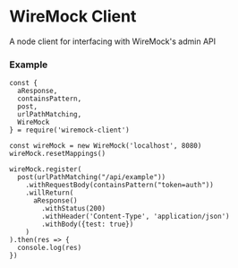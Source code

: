 # WireMock Client

A node client for interfacing with WireMock's admin API

### Example
```$js
const {
  aResponse,
  containsPattern,
  post,
  urlPathMatching,
  WireMock
} = require('wiremock-client')

const wireMock = new WireMock('localhost', 8080)
wireMock.resetMappings()

wireMock.register(
  post(urlPathMatching("/api/example"))
    .withRequestBody(containsPattern("token=auth"))
    .willReturn(
      aResponse()
        .withStatus(200)
        .withHeader('Content-Type', 'application/json')
        .withBody({test: true})
    )
).then(res => {
  console.log(res)
})

```

